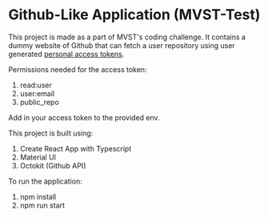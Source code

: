 # Github-Like Application (MVST-Test)

This project is made as a part of MVST's coding challenge. It contains a dummy website of Github that can fetch a user repository using user generated [personal access tokens](https://github.com/settings/tokens). 

Permissions needed for the access token:
1. read:user
2. user:email
3. public_repo

Add in your access token to the provided env.

This project is built using:
1. Create React App with Typescript
2. Material UI
3. Octokit (Github API)

To run the application:
1. npm install
2. npm run start
